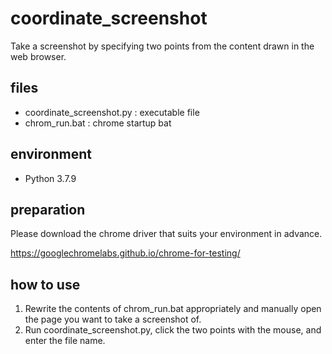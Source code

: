 # coordinate_screenshot
Take a screenshot by specifying two points from the content drawn in the web browser.

## files
- coordinate_screenshot.py : executable file
- chrom_run.bat            : chrome startup bat

## environment
- Python 3.7.9

## preparation
Please download the chrome driver that suits your environment in advance.

https://googlechromelabs.github.io/chrome-for-testing/

## how to use
1. Rewrite the contents of chrom_run.bat appropriately and manually open the page you want to take a screenshot of.
2. Run coordinate_screenshot.py, click the two points with the mouse, and enter the file name.